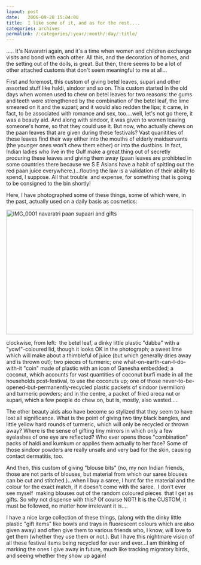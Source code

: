 ```yaml
---
layout: post
date:	2006-09-28 15:04:00
title:  I like some of it, and as for the rest....
categories: archives
permalink: /:categories/:year/:month/:day/:title/
---
```

.....
It's Navaratri again, and it's a time when women and children exchange visits and bond with each other. All this, and the decoration of homes, and the setting out of the dolls, is great. But then, there seems to be a lot of other attached customs that don't seem meaningful to me at all...

First and foremost, this custom of giving betel leaves, supari and other assorted stuff like haldi, sindoor and so on. This custom started in the old days when women used to chew on betel leaves for two reasons: the gums and teeth were strengthened by the combination of the betel leaf, the lime smeared on it and the supari; and it would also redden the lips; it came, in fact, to be associated with romance and sex, too....well, let's not go there, it was a beauty aid. And along with sindoor, it was given to women leaving someone's home, so that they could use it. But now, who actually chews on the paan leaves that are given during these festivals? Vast quanitities of these leaves find their way either into the mouths of elderly maidservants (the younger ones won't chew them either) or into the dustbins. In fact,&nbsp; Indian ladies who live in the Gulf make a great thing out of secretly procuring these leaves and giving them away (paan leaves are prohibted in some countries there because we S E Asians have a habit of spitting out the red paan juice everywhere.)...flouting the law is a validation of their ability to spend, I suppose. All that trouble&nbsp; and expense, for something&nbsp;that is&nbsp;going to be consigned to the bin shortly!

Here, I have photographed some of these things, some of which were, in the past, actually used on a daily basis as cosmetics:


<A title="Photo Sharing" href="http://www.flickr.com/photos/35949311@N00/254749390/"><IMG height=333 alt="IMG_0001 navaratri paan supaari and gifts" src="http://static.flickr.com/88/254749390_e4da4c2e23.jpg" width=500></A>



clockwise, from left:&nbsp; the betel leaf, a dinky little plastic "dabba" with a "yow!"-coloured lid, though it looks OK in the photograph; a sweet lime which will make about a thimbleful of juice (but which generally dries away and is thrown out); two pieces of turmeric; one what-on-earth-can-I-do-with-it "coin" made of plastic with an icon of Ganesha embedded; a coconut, which accounts for vast quantities of coconut burfi made in all the households post-festival, to use the coconuts up; one of those never-to-be-opened-but-permanently-recycled plastic packets of sindoor (vermilion) and turmeric powders; and in the centre, a packet of fried areca nut or supari, which a few people do chew on, but is, mostly, also wasted.....


The other beauty aids also have become so stylized that they seem to have lost all significance. What is the point of giving two tiny black bangles, and little yellow hard rounds of turmeric, which will only be recycled or thrown away? Where is the sense of gifting tiny mirrors in which only a few eyelashes of one eye are reflected? Who ever opens those "combination" packs of haldi and kumkum or applies them actually to her face? Some of those sindoor powders are really unsafe and very bad for the skin, causing contact dermatitis, too.

And then, this custom of giving "blouse bits" (no, my non Indian friends, those are not parts of blouses, but material from which our saree blouses can be cut and stitched.)...when I buy a saree, I hunt for the material and the colour for the exact match, if it doesn't come with the saree.&nbsp; I don't ever see myself&nbsp; making blouses out&nbsp;of the random coloured pieces &nbsp;that I get as gifts. So why not dispense with this? Of course NOT! It is the CUSTOM, it must be followed, no matter how irrelevant it is....

I have a nice large collection of these things, (along with the dinky little plastic "gift items" like bowls and trays in fluorescent colours which are also given away) and often give them to various friends who, I know, will love to get them (whether they use them or not.). But I have this nightmare vision of all these festival items being recycled for ever and ever...I am thinking of marking the ones I give away in future, much like tracking migratory birds, and seeing whether they show up again!
